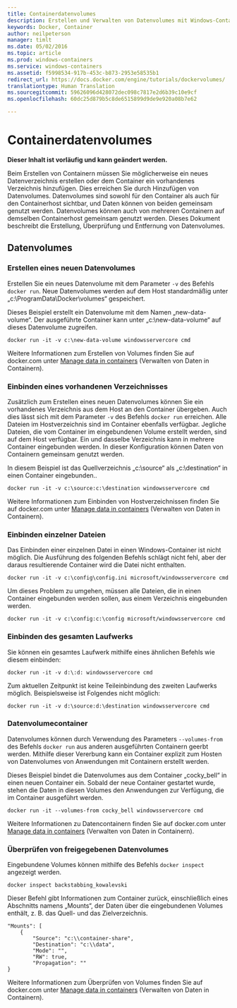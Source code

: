 ```yaml
---
title: Containerdatenvolumes
description: Erstellen und Verwalten von Datenvolumes mit Windows-Containern.
keywords: Docker, Container
author: neilpeterson
manager: timlt
ms.date: 05/02/2016
ms.topic: article
ms.prod: windows-containers
ms.service: windows-containers
ms.assetid: f5998534-917b-453c-b873-2953e58535b1
redirect_url: https://docs.docker.com/engine/tutorials/dockervolumes/
translationtype: Human Translation
ms.sourcegitcommit: 59626096d428072dec098c7817e2d6b39c10e9cf
ms.openlocfilehash: 60dc25d879b5c8de6515899d9de9e920a08b7e62

---
```


# Containerdatenvolumes

**Dieser Inhalt ist vorläufig und kann geändert werden.** 

Beim Erstellen von Containern müssen Sie möglicherweise ein neues Datenverzeichnis erstellen oder dem Container ein vorhandenes Verzeichnis hinzufügen. Dies erreichen Sie durch Hinzufügen von Datenvolumes. Datenvolumes sind sowohl für den Container als auch für den Containerhost sichtbar, und Daten können von beiden gemeinsam genutzt werden. Datenvolumes können auch von mehreren Containern auf demselben Containerhost gemeinsam genutzt werden. Dieses Dokument beschreibt die Erstellung, Überprüfung und Entfernung von Datenvolumes.

## Datenvolumes

### Erstellen eines neuen Datenvolumes

Erstellen Sie ein neues Datenvolume mit dem Parameter `-v` des Befehls `docker run`. Neue Datenvolumes werden auf dem Host standardmäßig unter „c:\ProgramData\Docker\volumes“ gespeichert.

Dieses Beispiel erstellt ein Datenvolume mit dem Namen „new-data-volume“. Der ausgeführte Container kann unter „c:\new-data-volume“ auf dieses Datenvolume zugreifen.

```none
docker run -it -v c:\new-data-volume windowsservercore cmd
```

Weitere Informationen zum Erstellen von Volumes finden Sie auf docker.com unter [Manage data in containers](https://docs.docker.com/engine/userguide/containers/dockervolumes/#data-volumes) (Verwalten von Daten in Containern).

### Einbinden eines vorhandenen Verzeichnisses

Zusätzlich zum Erstellen eines neuen Datenvolumes können Sie ein vorhandenes Verzeichnis aus dem Host an den Container übergeben. Auch dies lässt sich mit dem Parameter `-v` des Befehls `docker run` erreichen. Alle Dateien im Hostverzeichnis sind im Container ebenfalls verfügbar. Jegliche Dateien, die vom Container im eingebundenen Volume erstellt werden, sind auf dem Host verfügbar. Ein und dasselbe Verzeichnis kann in mehrere Container eingebunden werden. In dieser Konfiguration können Daten von Containern gemeinsam genutzt werden.

In diesem Beispiel ist das Quellverzeichnis „c:\source“ als „c:\destination“ in einen Container eingebunden..

```none
docker run -it -v c:\source:c:\destination windowsservercore cmd
```

Weitere Informationen zum Einbinden von Hostverzeichnissen finden Sie auf docker.com unter [Manage data in containers](https://docs.docker.com/engine/userguide/containers/dockervolumes/#mount-a-host-directory-as-a-data-volume) (Verwalten von Daten in Containern).

### Einbinden einzelner Dateien

Das Einbinden einer einzelnen Datei in einen Windows-Container ist nicht möglich. Die Ausführung des folgenden Befehls schlägt nicht fehl, aber der daraus resultierende Container wird die Datei nicht enthalten. 

```none
docker run -it -v c:\config\config.ini microsoft/windowsservercore cmd
```

Um dieses Problem zu umgehen, müssen alle Dateien, die in einen Container eingebunden werden sollen, aus einem Verzeichnis eingebunden werden.

```none
docker run -it -v c:\config:c:\config microsoft/windowsservercore cmd
```

### Einbinden des gesamten Laufwerks

Sie können ein gesamtes Laufwerk mithilfe eines ähnlichen Befehls wie diesem einbinden:

```none
docker run -it -v d:\:d: windowsservercore cmd
```

Zum aktuellen Zeitpunkt ist keine Teileinbindung des zweiten Laufwerks möglich. Beispielsweise ist Folgendes nicht möglich:

```none
docker run -it -v d:\source:d:\destination windowsservercore cmd
```

### Datenvolumecontainer

Datenvolumes können durch Verwendung des Parameters `--volumes-from` des Befehls `docker run` aus anderen ausgeführten Containern geerbt werden. Mithilfe dieser Vererbung kann ein Container explizit zum Hosten von Datenvolumes von Anwendungen mit Containern erstellt werden. 

Dieses Beispiel bindet die Datenvolumes aus dem Container „cocky_bell“ in einen neuen Container ein. Sobald der neue Container gestartet wurde, stehen die Daten in diesen Volumes den Anwendungen zur Verfügung, die im Container ausgeführt werden.  

```none
docker run -it --volumes-from cocky_bell windowsservercore cmd
```

Weitere Informationen zu Datencontainern finden Sie auf docker.com unter [Manage data in containers](https://docs.docker.com/engine/userguide/containers/dockervolumes/#mount-a-host-file-as-a-data-volume) (Verwalten von Daten in Containern).

### Überprüfen von freigegebenen Datenvolumes

Eingebundene Volumes können mithilfe des Befehls `docker inspect` angezeigt werden.

```none
docker inspect backstabbing_kowalevski
```

Dieser Befehl gibt Informationen zum Container zurück, einschließlich eines Abschnitts namens „Mounts“, der Daten über die eingebundenen Volumes enthält, z. B. das Quell- und das Zielverzeichnis.

```none
"Mounts": [
    {
        "Source": "c:\\container-share",
        "Destination": "c:\\data",
        "Mode": "",
        "RW": true,
        "Propagation": ""
}
```

Weitere Informationen zum Überprüfen von Volumes finden Sie auf docker.com unter [Manage data in containers](https://docs.docker.com/engine/userguide/containers/dockervolumes/#locating-a-volume) (Verwalten von Daten in Containern).




<!--HONumber=Sep16_HO2-->


